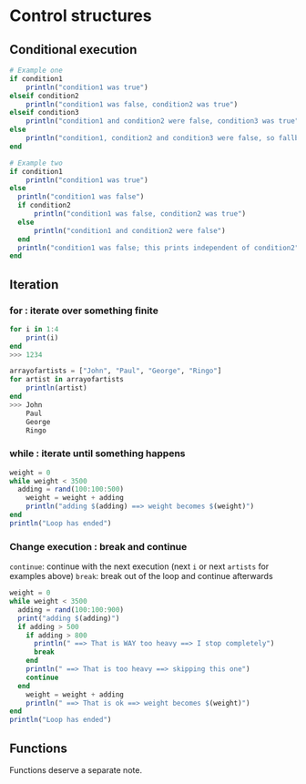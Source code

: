 # Control structures

## Conditional execution
```julia
# Example one
if condition1
	println("condition1 was true")
elseif condition2
	println("condition1 was false, condition2 was true")
elseif condition3
	println("condition1 and condition2 were false, condition3 was true")
else
	println("condition1, condition2 and condition3 were false, so fallback scenario")
end
```
```julia
# Example two
if condition1
	println("condition1 was true")
else
  println("condition1 was false")
  if condition2
	  println("condition1 was false, condition2 was true")
  else
      println("condition1 and condition2 were false")
  end
  println("condition1 was false; this prints independent of condition2")
end
```

## Iteration
### **for** : iterate over something finite
```julia
for i in 1:4
	print(i)
end
>>> 1234
```
```julia
arrayofartists = ["John", "Paul", "George", "Ringo"]
for artist in arrayofartists
	println(artist)
end
>>> John
    Paul
    George
    Ringo
```

### **while** : iterate until something happens
```julia
weight = 0
while weight < 3500
  adding = rand(100:100:500)
	weight = weight + adding
	println("adding $(adding) ==> weight becomes $(weight)")
end
println("Loop has ended")
```

### Change execution : **break** and **continue**
`continue`: continue with the next execution (next `i` or next `artists` for examples above)
`break`: break out of the loop and continue afterwards

```julia
weight = 0
while weight < 3500
  adding = rand(100:100:900)
  print("adding $(adding)")
  if adding > 500
    if adding > 800
      println(" ==> That is WAY too heavy ==> I stop completely")
      break
    end
    println(" ==> That is too heavy ==> skipping this one")
    continue
  end
	weight = weight + adding
	println(" ==> That is ok ==> weight becomes $(weight)")
end
println("Loop has ended")
```


## Functions

Functions deserve a separate note.
